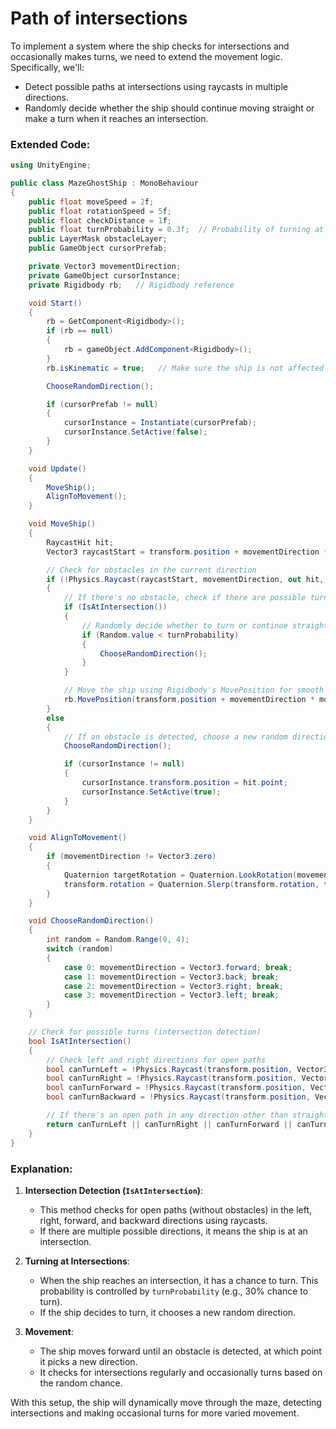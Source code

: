 # Path of intersections
To implement a system where the ship checks for intersections and occasionally makes turns, we need to extend the movement logic. Specifically, we'll:
- Detect possible paths at intersections using raycasts in multiple directions.
- Randomly decide whether the ship should continue moving straight or make a turn when it reaches an intersection.

### Extended Code:

```csharp
using UnityEngine;

public class MazeGhostShip : MonoBehaviour
{
    public float moveSpeed = 2f;
    public float rotationSpeed = 5f;
    public float checkDistance = 1f;
    public float turnProbability = 0.3f;  // Probability of turning at intersections
    public LayerMask obstacleLayer;
    public GameObject cursorPrefab;

    private Vector3 movementDirection;
    private GameObject cursorInstance;
    private Rigidbody rb;   // Rigidbody reference

    void Start()
    {
        rb = GetComponent<Rigidbody>();
        if (rb == null)
        {
            rb = gameObject.AddComponent<Rigidbody>();
        }
        rb.isKinematic = true;   // Make sure the ship is not affected by physics forces

        ChooseRandomDirection();

        if (cursorPrefab != null)
        {
            cursorInstance = Instantiate(cursorPrefab);
            cursorInstance.SetActive(false);
        }
    }

    void Update()
    {
        MoveShip();
        AlignToMovement();
    }

    void MoveShip()
    {
        RaycastHit hit;
        Vector3 raycastStart = transform.position + movementDirection * 0.5f;

        // Check for obstacles in the current direction
        if (!Physics.Raycast(raycastStart, movementDirection, out hit, checkDistance, obstacleLayer))
        {
            // If there's no obstacle, check if there are possible turns at an intersection
            if (IsAtIntersection())
            {
                // Randomly decide whether to turn or continue straight
                if (Random.value < turnProbability)
                {
                    ChooseRandomDirection();
                }
            }

            // Move the ship using Rigidbody's MovePosition for smooth movement
            rb.MovePosition(transform.position + movementDirection * moveSpeed * Time.deltaTime);
        }
        else
        {
            // If an obstacle is detected, choose a new random direction
            ChooseRandomDirection();

            if (cursorInstance != null)
            {
                cursorInstance.transform.position = hit.point;
                cursorInstance.SetActive(true);
            }
        }
    }

    void AlignToMovement()
    {
        if (movementDirection != Vector3.zero)
        {
            Quaternion targetRotation = Quaternion.LookRotation(movementDirection);
            transform.rotation = Quaternion.Slerp(transform.rotation, targetRotation, rotationSpeed * Time.deltaTime);
        }
    }

    void ChooseRandomDirection()
    {
        int random = Random.Range(0, 4);
        switch (random)
        {
            case 0: movementDirection = Vector3.forward; break;
            case 1: movementDirection = Vector3.back; break;
            case 2: movementDirection = Vector3.right; break;
            case 3: movementDirection = Vector3.left; break;
        }
    }

    // Check for possible turns (intersection detection)
    bool IsAtIntersection()
    {
        // Check left and right directions for open paths
        bool canTurnLeft = !Physics.Raycast(transform.position, Vector3.left, checkDistance, obstacleLayer);
        bool canTurnRight = !Physics.Raycast(transform.position, Vector3.right, checkDistance, obstacleLayer);
        bool canTurnForward = !Physics.Raycast(transform.position, Vector3.forward, checkDistance, obstacleLayer);
        bool canTurnBackward = !Physics.Raycast(transform.position, Vector3.back, checkDistance, obstacleLayer);

        // If there's an open path in any direction other than straight, it's an intersection
        return canTurnLeft || canTurnRight || canTurnForward || canTurnBackward;
    }
}
```

### Explanation:
1. **Intersection Detection (`IsAtIntersection`)**:  
   - This method checks for open paths (without obstacles) in the left, right, forward, and backward directions using raycasts.
   - If there are multiple possible directions, it means the ship is at an intersection.

2. **Turning at Intersections**:
   - When the ship reaches an intersection, it has a chance to turn. This probability is controlled by `turnProbability` (e.g., 30% chance to turn).
   - If the ship decides to turn, it chooses a new random direction.

3. **Movement**:
   - The ship moves forward until an obstacle is detected, at which point it picks a new direction.
   - It checks for intersections regularly and occasionally turns based on the random chance.

With this setup, the ship will dynamically move through the maze, detecting intersections and making occasional turns for more varied movement.
